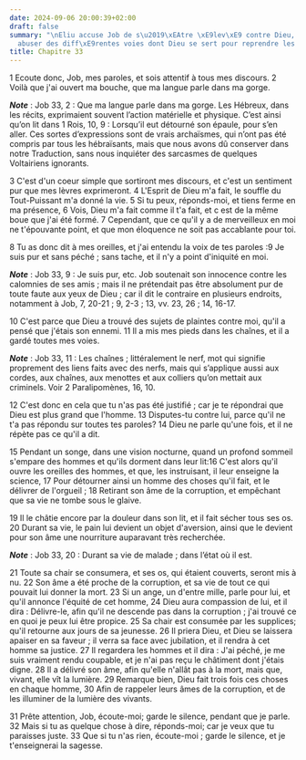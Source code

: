 ```yaml
---
date: 2024-09-06 20:00:39+02:00
draft: false
summary: "\nEliu accuse Job de s\u2019\xEAtre \xE9lev\xE9 contre Dieu, et d\u2019\
  abuser des diff\xE9rentes voies dont Dieu se sert pour reprendre les hommes.\n"
title: Chapitre 33
---
```





1 Ecoute donc, Job, mes paroles, et sois attentif à tous mes discours. 2 Voilà que j'ai ouvert ma bouche, que ma langue parle dans ma gorge.

***Note*** :  Job 33, 2 : Que ma langue parle dans ma gorge. Les Hébreux, dans les récits, exprimaient souvent l’action matérielle et physique. C’est ainsi qu’on lit dans 1 Rois, 10, 9 : Lorsqu’il eut détourné son épaule, pour s’en aller. Ces sortes d’expressions sont de vrais archaïsmes, qui n’ont pas été compris par tous les hébraïsants, mais que nous avons dû conserver dans notre Traduction, sans nous inquiéter des sarcasmes de quelques Voltairiens ignorants.

3 C'est d'un coeur simple que sortiront mes discours, et c'est un sentiment pur que mes lèvres exprimeront. 4 L'Esprit de Dieu m'a fait, le souffle du Tout-Puissant m'a donné la vie. 5 Si tu peux, réponds-moi, et tiens ferme en ma présence, 6 Vois, Dieu m'a fait comme il t'a fait, et c est de la même boue que j'ai été formé. 7 Cependant, que ce qu'il y a de merveilleux en moi ne t'épouvante point, et que mon éloquence ne soit pas accablante pour toi.


8 Tu as donc dit à mes oreilles, et j'ai entendu la voix de tes paroles :9 Je suis pur et sans péché ; sans tache, et il n'y a point d'iniquité en moi.

***Note*** :  Job 33, 9 : Je suis pur, etc. Job soutenait son innocence contre les calomnies de ses amis ; mais il ne prétendait pas être absolument pur de toute faute aux yeux de Dieu ; car il dit le contraire en plusieurs endroits, notamment à Job, 7, 20-21 ; 9, 2-3 ; 13, vv. 23, 26 ; 14, 16-17.

10 C'est parce que Dieu a trouvé des sujets de plaintes contre moi, qu'il a pensé que j'étais son ennemi. 11 Il a mis mes pieds dans les chaînes, et il a gardé toutes mes voies.

***Note*** :  Job 33, 11 : Les chaînes ; littéralement le nerf, mot qui signifie proprement des liens faits avec des nerfs, mais qui s’applique aussi aux cordes, aux chaînes, aux menottes et aux colliers qu’on mettait aux criminels. Voir 2 Paralipomènes, 16, 10.

12 C'est donc en cela que tu n'as pas été justifié ; car je te répondrai que Dieu est plus grand que l'homme. 13 Disputes-tu contre lui, parce qu'il ne t'a pas répondu sur toutes tes paroles? 14 Dieu ne parle qu'une fois, et il ne répète pas ce qu'il a dit.


15 Pendant un songe, dans une vision nocturne, quand un profond sommeil s'empare des hommes et qu'ils dorment dans leur lit:16 C'est alors qu'il ouvre les oreilles des hommes, et que, les instruisant, il leur enseigne la science, 17 Pour détourner ainsi un homme des choses qu'il fait, et le délivrer de l'orgueil ; 18 Retirant son âme de la corruption, et empêchant que sa vie ne tombe sous le glaive.


19 Il le châtie encore par la douleur dans son lit, et il fait sécher tous ses os. 20 Durant sa vie, le pain lui devient un objet d'aversion, ainsi que le devient pour son âme une nourriture auparavant très recherchée.

***Note*** :  Job 33, 20 : Durant sa vie de malade ; dans l’état où il est.

21 Toute sa chair se consumera, et ses os, qui étaient couverts, seront mis à nu. 22 Son âme a été proche de la corruption, et sa vie de tout ce qui pouvait lui donner la mort. 23 Si un ange, un d'entre mille, parle pour lui, et qu'il annonce l'équité de cet homme, 24 Dieu aura compassion de lui, et il dira : Délivre-le, afin qu'il ne descende pas dans la corruption ; j'ai trouvé ce en quoi je peux lui être propice. 25 Sa chair est consumée par les supplices; qu'il retourne aux jours de sa jeunesse. 26 Il priera Dieu, et Dieu se laissera apaiser en sa faveur ; il verra sa face avec jubilation, et il rendra à cet homme sa justice. 27 Il regardera les hommes et il dira : J'ai péché, je me suis vraiment rendu coupable, et je n'ai pas reçu le châtiment dont j'étais digne. 28 Il a délivré son âme, afin qu'elle n'allât pas à la mort, mais que, vivant, elle vît la lumière. 29 Remarque bien, Dieu fait trois fois ces choses en chaque homme, 30 Afin de rappeler leurs âmes de la corruption, et de les illuminer de la lumière des
vivants.


31 Prête attention, Job, écoute-moi; garde le silence, pendant que je parle. 32 Mais si tu as quelque chose à dire, réponds-moi; car je veux que tu paraisses juste. 33 Que si tu n'as rien, écoute-moi ; garde le silence, et je t'enseignerai la sagesse.

